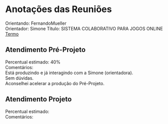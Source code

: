 # Anotações das Reuniões

Orientando: FernandoMueller  
Orientador: Simone
Título: SISTEMA COLABORATIVO PARA JOGOS ONLINE  
[Termo](FernandoMueller_Termo.pdf "Termo")  

## Atendimento Pré-Projeto

Percentual estimado: 40%  
Comentários:  
Está produzindo e já interagindo com a Simone (orientadora).  
Sem dúvidas.  
Aconselhei acelerar a produção do Pré-Projeto.  

## Atendimento Projeto

Percentual estimado:  
Comentários:  
